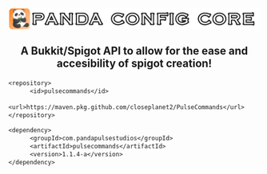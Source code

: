 <h2 align="center">
<br>
<img src="Images/Logo.png" alt="Panda Spigot Core" width="600">
<br>
<br>
A Bukkit/Spigot API to allow for the ease and accesibility of spigot creation!
<br>
</h2>

```
<repository>
      <id>pulsecommands</id>
      <url>https://maven.pkg.github.com/closeplanet2/PulseCommands</url>
</repository>
```

```
<dependency>
      <groupId>com.pandapulsestudios</groupId>
      <artifactId>pulsecommands</artifactId>
      <version>1.1.4-a</version>
</dependency>
```

